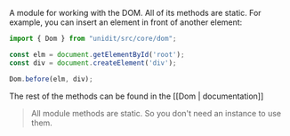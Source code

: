 A module for working with the DOM. All of its methods are static.
For example, you can insert an element in front of another element:

```js
import { Dom } from "unidit/src/core/dom";

const elm = document.getElementById('root');
const div = document.createElement('div');

Dom.before(elm, div);
```

The rest of the methods can be found in the [[Dom | documentation]]

> All module methods are static. So you don't need an instance to use them.
